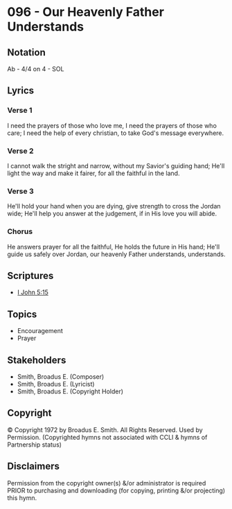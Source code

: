 # 096 - Our Heavenly Father Understands

## Notation

Ab - 4/4 on 4 - SOL

## Lyrics

### Verse 1

I need the prayers of those who love me, I need the prayers of those who care; I need the help of every christian, to take God's message everywhere.

### Verse 2

I cannot walk the stright and narrow, without my Savior's guiding hand; He'll light the way and make it fairer, for all the faithful in the land.

### Verse 3

He'll hold your hand when you are dying, give strength to cross the Jordan wide; He'll help you answer at the judgement, if in His love you will abide.

### Chorus

He answers prayer for all the faithful, He holds the future in His hand; He'll guide us safely over Jordan, our heavenly Father understands, understands.


## Scriptures

- [I John 5:15](https://www.biblegateway.com/passage/?search=I%20John%205%3A15)

## Topics

- Encouragement
- Prayer

## Stakeholders

- Smith, Broadus E. (Composer)
- Smith, Broadus E. (Lyricist)
- Smith, Broadus E. (Copyright Holder)

## Copyright

© Copyright 1972 by Broadus E. Smith. All Rights Reserved. Used by Permission.
(Copyrighted hymns not associated with CCLI & hymns of Partnership status)

## Disclaimers

Permission from the copyright owner(s) &/or administrator is required PRIOR to purchasing and downloading (for copying, printing &/or projecting) this hymn.

